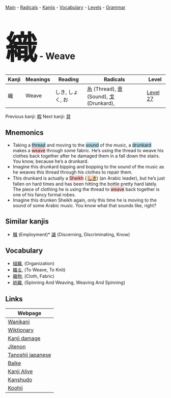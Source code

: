 <style> bigfont {font-size: 100px}</style>
[Main](../index.md) -
[Radicals](../radicals.md) -
[Kanjis](../kanjis.md) -
[Vocabulary](../vocabulary.md) -
[Levels](../levels.md) -
[Grammar](../grammar.md)
# <bigfont> 織</bigfont> - Weave 

| Kanji | Meanings | Reading | Radicals | Level |
| --- | --- | --- | --- | --- |
| 織 | Weave | しき, しょく, お | [糸](../radicals/糸.md) (Thread), [音](../radicals/音.md) (Sound), [戈](../radicals/戈.md) (Drunkard),  | [Level 27](../levels/wk_level27.md) |

Previous kanji: [暇](暇.md) Next kanji: [貸](貸.md) 

## Mnemonics
 * Taking a <span style="background-color:#ADD8E6"> thread</span> and moving to the <span style="background-color:#ADD8E6"> sound</span> of the music, a <span style="background-color:#ADD8E6"> drunkard</span> makes a <span style="background-color:#ffcccb"> weave</span> through some fabric. He’s using the thread to weave his clothes back together after he damaged them in a fall down the stairs. You know, because he’s a drunkard.
* Imagine this drunkard bipping and bopping to the sound of the music as he weaves this thread through his clothes to repair them.
* This drunkard is actually a <span style="background-color:#ffcccb"> Sheikh</span> (<span style="background-color:#fed8b1"> [しき](https://jisho.org/search/しき)</span>) (an Arabic leader), but he’s just fallen on hard times and has been hitting the bottle pretty hard lately. The piece of clothing he is using the thread to <span style="background-color:#ffcccb"> weave</span> back together is one of his fancy formal robes.
* Imagine this drunken Sheikh again, only this time he is moving to the sound of some Arabic music. You know what that sounds like, right?


## Similar kanjis
 * [職](職.md) (Employment)* [識](識.md) (Discerning, Discriminating, Know)


## Vocabulary
 * [組織](../vocabulary/織.md), (Organization)
* [織る](../vocabulary/織.md), (To Weave, To Knit)
* [織物](../vocabulary/織.md), (Cloth, Fabric)
* [紡織](../vocabulary/織.md), (Spinning And Weaving, Weaving And Spinning)



## Links 

| Webpage |
| --- |
| [Wanikani          ](https://www.wanikani.com/kanji/織) |
| [Wiktionary        ](https://en.wiktionary.org/wiki/織) |
| [Kanji damage      ](http://www.kanjidamage.com/kanji/search?utf8=✓&q=織) |
| [Jitenon           ](https://jitenon.com/kanji/織) |
| [Tanoshii japanese ](https://www.tanoshiijapanese.com/dictionary/kanji.cfm?k=織) |
| [Baike             ](https://baike.baidu.com/item/織) |
| [Kanji Alive       ](https://app.kanjialive.com/織) |
| [Kanshudo          ](https://www.kanshudo.com/searchmn?q=織) |
| [Koohii            ](https://kanji.koohii.com/study/kanji/織) |
